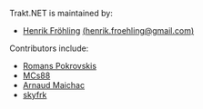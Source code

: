 Trakt.NET is maintained by:

* [Henrik Fröhling](https://github.com/henrikfroehling) [(henrik.froehling@gmail.com)](mailto:henrik.froehling@gmail.com)

Contributors include:

* [Romans Pokrovskis](https://github.com/Amoenus)
* [MCs88](https://github.com/MCs88)
* [Arnaud Maichac](https://github.com/arnaudmaichac)
* [skyfrk](https://github.com/skyfrk)
